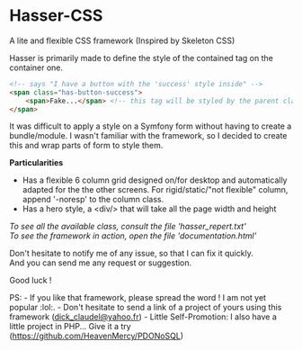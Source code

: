 # Hasser-CSS
A lite and flexible CSS framework (Inspired by Skeleton CSS)

Hasser is primarily made to define the style of the contained tag on the container one.
```html
<!-- says "I have a button with the 'success' style inside" -->
<span class="has-button-success">
    <span>Fake...</span> <!-- this tag will be styled by the parent class -->
</span>
```
It was difficult to apply a style on a Symfony form without having to create a bundle/module. I wasn't familiar with the framework, so I decided to create this and wrap parts of form to style them.

**Particularities**
+ Has a flexible 6 column grid designed on/for desktop and automatically adapted for the the other screens. For rigid/static/"not flexible" column, append '-noresp' to the column class.
+ Has a hero style, a &lt;div/&gt; that will take all the page width and height

*To see all the available class, consult the file 'hasser_repert.txt'* <br/>
*To see the framework in action, open the file 'documentation.html'*

Don't hesitate to notify me of any issue, so that I can fix it quickly. <br/>
And you can send me any request or suggestion. <br/>

Good luck !

PS: - If you like that framework, please spread the word ! I am not yet popular :lol:.
    - Don't hesitate to send a link of a project of yours using this framework (dick_claudel@yahoo.fr)
    - Little Self-Promotion: I also have a little project in PHP... Give it a try (https://github.com/HeavenMercy/PDONoSQL)
